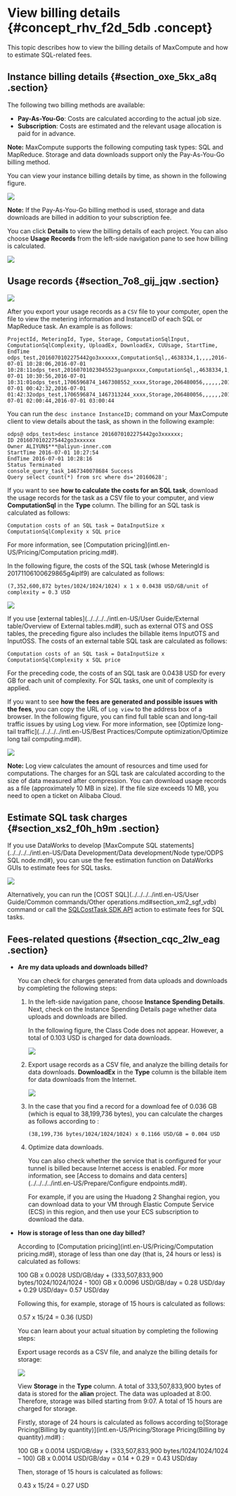# View billing details {#concept_rhv_f2d_5db .concept}

This topic describes how to view the billing details of MaxCompute and how to estimate SQL-related fees.

## Instance billing details {#section_oxe_5kx_a8q .section}

The following two billing methods are available:

-   **Pay-As-You-Go**: Costs are calculated according to the actual job size.
-   **Subscription**: Costs are estimated and the relevant usage allocation is paid for in advance.

**Note:** MaxCompute supports the following computing task types: SQL and MapReduce. Storage and data downloads support only the Pay-As-You-Go billing method.

You can view your instance billing details by time, as shown in the following figure.

![](http://static-aliyun-doc.oss-cn-hangzhou.aliyuncs.com/assets/img/11938/15689454411126_en-US.png)

**Note:** If the Pay-As-You-Go billing method is used, storage and data downloads are billed in addition to your subscription fee.

You can click **Details** to view the billing details of each project. You can also choose **Usage Records** from the left-side navigation pane to see how billing is calculated.

![](http://static-aliyun-doc.oss-cn-hangzhou.aliyuncs.com/assets/img/11938/15689454418898_en-US.png)

## Usage records {#section_7o8_gij_jqw .section}

![](http://static-aliyun-doc.oss-cn-hangzhou.aliyuncs.com/assets/img/11938/15689454411127_en-US.png)

After you export your usage records as a `CSV` file to your computer, open the file to view the metering information and InstanceID of each SQL or MapReduce task. An example is as follows:

``` {#codeblock_dgw_wob_q6o}
ProjectId, MeteringId, Type, Storage, ComputationSqlInput, ComputationSqlComplexity, UploadEx, DownloadEx, CUUsage, StartTime, EndTime
odps_test,2016070102275442go3xxxxxx,ComputationSql,,4638334,1,,,,2016-07-01 10:28:06,2016-07-01 10:28:11odps_test,20160701023045523guanpxxxx,ComputationSql,,4638334,1,,,,2016-07-01 10:30:56,2016-07-01 10:31:01odps_test,1706596874_1467308552_xxxx,Storage,206480056,,,,,,2016-07-01 00:42:32,2016-07-01 01:42:32odps_test,1706596874_1467313244_xxxx,Storage,206480056,,,,,,2016-07-01 02:00:44,2016-07-01 03:00:44
```

You can run the `desc instance InstanceID;` command on your MaxCompute client to view details about the task, as shown in the following example:

``` {#codeblock_t8x_slz_64o}
odps@ odps_test>desc instance 2016070102275442go3xxxxxx;
ID 2016070102275442go3xxxxxx
Owner ALIYUN$***@aliyun-inner.com
StartTime 2016-07-01 10:27:54 
EndTime 2016-07-01 10:28:16
Status Terminated 
console_query_task_1467340078684 Success 
Query select count(*) from src where ds='20160628';
```

If you want to see **how to calculate the costs for an SQL task**, download the usage records for the task as a CSV file to your computer, and view **ComputationSql** in the **Type** column. The billing for an SQL task is calculated as follows:

``` {#codeblock_m6y_pmy_ezk}
Computation costs of an SQL task = DataInputSize x ComputationSqlComplexity x SQL price
```

For more information, see [Computation pricing](intl.en-US/Pricing/Computation pricing.md#).

In the following figure, the costs of the SQL task \(whose MeteringId is 20171106100629865g4iplf9\) are calculated as follows:

``` {#codeblock_w8x_k5s_zry}
(7,352,600,872 bytes/1024/1024/1024) x 1 x 0.0438 USD/GB/unit of complexity = 0.3 USD
```

![](http://static-aliyun-doc.oss-cn-hangzhou.aliyuncs.com/assets/img/11938/15689454419592_en-US.png)

If you use [external tables](../../../../intl.en-US/User Guide/External table/Overview of External tables.md#), such as external OTS and OSS tables, the preceding figure also includes the billable items InputOTS and InputOSS. The costs of an external table SQL task are calculated as follows:

``` {#codeblock_b6n_mxc_yof}
Computation costs of an SQL task = DataInputSize x ComputationSqlComplexity x SQL price
```

For the preceding code, the costs of an SQL task are 0.0438 USD for every GB for each unit of complexity. For SQL tasks, one unit of complexity is applied.

If you want to see **how the fees are generated and possible issues with the fees**, you can copy the URL of `Log view` to the address box of a browser. In the following figure, you can find full table scan and long-tail traffic issues by using Log view. For more information, see [Optimize long-tail traffic](../../../../intl.en-US/Best Practices/Compute optimization/Optimize long tail computing.md#).

![](http://static-aliyun-doc.oss-cn-hangzhou.aliyuncs.com/assets/img/11938/15689454418899_en-US.png)

**Note:** Log view calculates the amount of resources and time used for computations. The charges for an SQL task are calculated according to the size of data measured after compression. You can download usage records as a file \(approximately 10 MB in size\). If the file size exceeds 10 MB, you need to open a ticket on Alibaba Cloud.

## Estimate SQL task charges {#section_xs2_f0h_h9m .section}

If you use DataWorks to develop [MaxCompute SQL statements](../../../../intl.en-US/Data Development/Data development/Node type/ODPS SQL node.md#), you can use the fee estimation function on DataWorks GUIs to estimate fees for SQL tasks.

![](http://static-aliyun-doc.oss-cn-hangzhou.aliyuncs.com/assets/img/11938/156894544134166_en-US.png)

Alternatively, you can run the [COST SQL](../../../../intl.en-US/User Guide/Common commands/Other operations.md#section_xm2_sgf_vdb) command or call the [SQLCostTask SDK API](http://www.javadoc.io/doc/com.aliyun.odps/odps-sdk-core/0.29.10-public) action to estimate fees for SQL tasks.

## Fees-related questions {#section_cqc_2lw_eag .section}

-   **Are my data uploads and downloads billed?** 

    You can check for charges generated from data uploads and downloads by completing the following steps:

    1.  In the left-side navigation pane, choose **Instance Spending Details**. Next, check on the Instance Spending Details page whether data uploads and downloads are billed.

        In the following figure, the Class Code does not appear. However, a total of 0.103 USD is charged for data downloads.

        ![](http://static-aliyun-doc.oss-cn-hangzhou.aliyuncs.com/assets/img/11938/15689454418901_en-US.png)

    2.  Export usage records as a CSV file, and analyze the billing details for data downloads. **DownloadEx** in the **Type** column is the billable item for data downloads from the Internet.

        ![](http://static-aliyun-doc.oss-cn-hangzhou.aliyuncs.com/assets/img/11938/15689454428903_en-US.png)

    3.  In the case that you find a record for a download fee of 0.036 GB \(which is equal to 38,199,736 bytes\), you can calculate the charges as follows according to :

        ``` {#codeblock_lar_kxn_4ml}
        (38,199,736 bytes/1024/1024/1024) x 0.1166 USD/GB = 0.004 USD
        ```

    4.  Optimize data downloads.

        You can also check whether the service that is configured for your tunnel is billed because Internet access is enabled. For more information, see [Access to domains and data centers](../../../../intl.en-US/Prepare/Configure endpoints.md#).

        For example, if you are using the Huadong 2 Shanghai region, you can download data to your VM through Elastic Compute Service \(ECS\) in this region, and then use your ECS subscription to download the data.

-   **How is storage of less than one day billed?** 

    According to [Computation pricing](intl.en-US/Pricing/Computation pricing.md#), storage of less than one day \(that is, 24 hours or less\) is calculated as follows:

    100 GB x 0.0028 USD/GB/day + \(333,507,833,900 bytes/1024/1024/1024 - 100\) GB x 0.0096 USD/GB/day = 0.28 USD/day + 0.29 USD/day= 0.57 USD/day

    Following this, for example, storage of 15 hours is calculated as follows:

    0.57 x 15/24 = 0.36 \(USD\)

    You can learn about your actual situation by completing the following steps:

    Export usage records as a CSV file, and analyze the billing details for storage:

    ![](http://static-aliyun-doc.oss-cn-hangzhou.aliyuncs.com/assets/img/11938/15689454428904_en-US.png)

    View **Storage** in the **Type** column. A total of 333,507,833,900 bytes of data is stored for the **alian** project. The data was uploaded at 8:00. Therefore, storage was billed starting from 9:07. A total of 15 hours are charged for storage.

    Firstly, storage of 24 hours is calculated as follows according to[Storage Pricing\(Billing by quantity\)](intl.en-US/Pricing/Storage Pricing(Billing by quantity).md#) :

    100 GB x 0.0014 USD/GB/day + \(333,507,833,900 bytes/1024/1024/1024 – 100\) GB x 0.0014 USD/GB/day = 0.14 + 0.29 = 0.43 USD/day

    Then, storage of 15 hours is calculated as follows:

    0.43 x 15/24 = 0.27 USD


